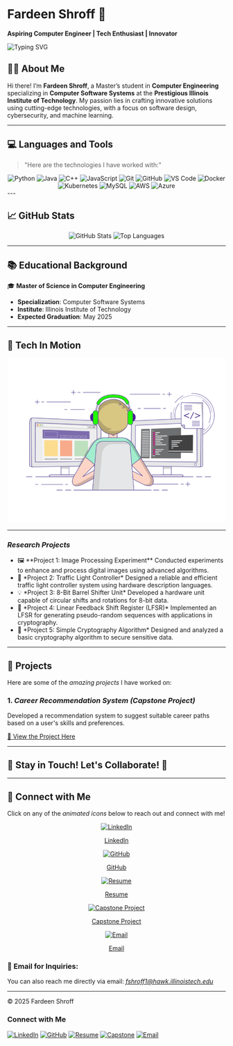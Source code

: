 # Fardeen Shroff 🌟  
**Aspiring Computer Engineer | Tech Enthusiast | Innovator**

![Typing SVG](https://readme-typing-svg.demolab.com?font=Fira+Code&weight=600&size=25&pause=1000&color=FFD700&background=000000&center=true&vCenter=true&width=450&lines=Welcome+to+my+GitHub+Profile!;I'm+Fardeen+Shroff!;Let's+build+something+amazing!;Happy+Coding!)


## 👨‍💻 About Me  
Hi there! I’m **Fardeen Shroff**, a Master’s student in **Computer Engineering** specializing in **Computer Software Systems** at the **Prestigious Illinois Institute of Technology**. My passion lies in crafting innovative solutions using cutting-edge technologies, with a focus on software design, cybersecurity, and machine learning.

---
## 💻 Languages and Tools

> "Here are the technologies I have worked with:"

<div align="center">
  
  <!-- Programming Languages -->
  <img src="https://img.shields.io/badge/-Python-3776AB?style=for-the-badge&logo=python&logoColor=white" alt="Python" />
  <img src="https://img.shields.io/badge/-Java-007396?style=for-the-badge&logo=java&logoColor=white" alt="Java" />
  <img src="https://img.shields.io/badge/-C++-00599C?style=for-the-badge&logo=cplusplus&logoColor=white" alt="C++" />
  <img src="https://img.shields.io/badge/-JavaScript-F7DF1E?style=for-the-badge&logo=javascript&logoColor=black" alt="JavaScript" />
  
  <!-- Tools and Frameworks -->
  <img src="https://img.shields.io/badge/-Git-F05032?style=for-the-badge&logo=git&logoColor=white" alt="Git" />
  <img src="https://img.shields.io/badge/-GitHub-181717?style=for-the-badge&logo=github&logoColor=white" alt="GitHub" />
  <img src="https://img.shields.io/badge/-VS%20Code-007ACC?style=for-the-badge&logo=visualstudiocode&logoColor=white" alt="VS Code" />
  <img src="https://img.shields.io/badge/-Docker-2496ED?style=for-the-badge&logo=docker&logoColor=white" alt="Docker" />
  <img src="https://img.shields.io/badge/-Kubernetes-326CE5?style=for-the-badge&logo=kubernetes&logoColor=white" alt="Kubernetes" />

  <!-- Database and Cloud -->
  <img src="https://img.shields.io/badge/-MySQL-4479A1?style=for-the-badge&logo=mysql&logoColor=white" alt="MySQL" />
  <img src="https://img.shields.io/badge/-AWS-232F3E?style=for-the-badge&logo=amazonaws&logoColor=white" alt="AWS" />
  <img src="https://img.shields.io/badge/-Azure-0078D4?style=for-the-badge&logo=microsoftazure&logoColor=white" alt="Azure" />
  
</div>
---

## 📈 GitHub Stats  

<div align="center">
  <img src="https://github-readme-stats.vercel.app/api?username=FardeenShroff&show_icons=true&theme=radical" alt="GitHub Stats" />
  <img src="https://github-readme-stats.vercel.app/api/top-langs/?username=FardeenShroff&layout=compact&theme=radical" alt="Top Languages" />
</div>

---

## 📚 Educational Background  
🎓 **Master of Science in Computer Engineering**  
- **Specialization**: Computer Software Systems  
- **Institute**: Illinois Institute of Technology  
- **Expected Graduation**: May 2025  

---

## 🌟 Tech In Motion  
![Coding Animation](https://raw.githubusercontent.com/devSouvik/devSouvik/master/gif3.gif)

---

### *Research Projects*

<ul>
  <li>🖼️ **Project 1: Image Processing Experiment**  
      Conducted experiments to enhance and process digital images using advanced algorithms.</li>
  <li>🚦 *Project 2: Traffic Light Controller*  
      Designed a reliable and efficient traffic light controller system using hardware description languages.</li>
  <li>💡 *Project 3: 8-Bit Barrel Shifter Unit*  
      Developed a hardware unit capable of circular shifts and rotations for 8-bit data.</li>
  <li>🔄 *Project 4: Linear Feedback Shift Register (LFSR)*  
      Implemented an LFSR for generating pseudo-random sequences with applications in cryptography.</li>
  <li>🔐 *Project 5: Simple Cryptography Algorithm*  
      Designed and analyzed a basic cryptography algorithm to secure sensitive data.</li>
</ul>

---


## 🌟 Projects

Here are some of the *amazing projects* I have worked on:

### 1. *Career Recommendation System (Capstone Project)*

Developed a recommendation system to suggest suitable career paths based on a user's skills and preferences.

[🔗 View the Project Here](https://tijer.org/tijer/viewpaperforall.php?paper=TIJER2304165)

---

## 🚀 Stay in Touch! Let's Collaborate! 🚀

---

## 🔗 Connect with Me

Click on any of the *animated icons* below to reach out and connect with me!

<div align="center">
    <a href="https://www.linkedin.com/in/fardeen-shroff-07930b221">
        <img src="https://upload.wikimedia.org/wikipedia/commons/0/08/LinkedIn_Logo_2013.svg" alt="LinkedIn" width="50" height="50" style="transition: transform 0.3s;">
        <p>LinkedIn</p>
    </a>
    <a href="https://github.com/fardeenshroff" target="_blank">
        <img src="https://upload.wikimedia.org/wikipedia/commons/9/91/Octicons-mark-github.svg" alt="GitHub" width="50" height="50" style="transition: transform 0.3s;">
        <p>GitHub</p>
    </a>
    <a href="https://github.com/fardeenshroff/resume" target="_blank">
        <img src="https://img.shields.io/badge/Resume-%23FF0000?style=for-the-badge&logo=pdf&logoColor=white" alt="Resume" width="50" height="50" style="transition: transform 0.3s;">
        <p>Resume</p>
    </a>
    <a href="https://tijer.org/tijer/viewpaperforall.php?paper=TIJER2304165">
        <img src="https://upload.wikimedia.org/wikipedia/commons/7/7c/Graduation_cap_icon.svg" alt="Capstone Project" width="50" height="50" style="transition: transform 0.3s;">
        <p>Capstone Project</p>
    </a>
    <a href="mailto:fshroff1@hawk.iit.edu" target="_blank">
        <img src="https://upload.wikimedia.org/wikipedia/commons/4/42/Email_icon.svg" alt="Email" width="50" height="50" style="transition: transform 0.3s;">
        <p>Email</p>
    </a>
</div>

### 📝 Email for Inquiries:
You can also reach me directly via email: *fshroff1@hawk.illinoistech.edu* 

---
© 2025 Fardeen Shroff

### Connect with Me

[![LinkedIn](https://img.shields.io/badge/LinkedIn-%230077B5?style=flat&logo=linkedin&logoColor=white)]("https://www.linkedin.com/in/fardeen-shroff-07930b221")
[![GitHub](https://img.shields.io/badge/GitHub-%23121011?style=flat&logo=github&logoColor=white)](https://github.com/fardeenshroff)
[![Resume](https://img.shields.io/badge/Resume-%23000000?style=flat&logo=pdf&logoColor=white)](https://linktotheyourresume.com)
[![Capstone](https://img.shields.io/badge/Capstone-%23000000?style=flat&logo=git&logoColor=white)](https://tijer.org/tijer/viewpaperforall.php?paper=TIJER2304165)
[![Email](https://img.shields.io/badge/Email-%23D14836?style=flat&logo=gmail&logoColor=white)](mailto:fshroff1@hawk.iit.edu)
